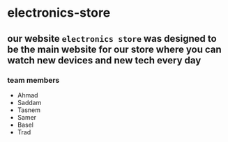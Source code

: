 # electronics-store

## our website `electronics store` was designed to be the main website for our store where you can watch new devices and new tech every day

### team members


* Ahmad
* Saddam
* Tasnem
* Samer
* Basel
* Trad
